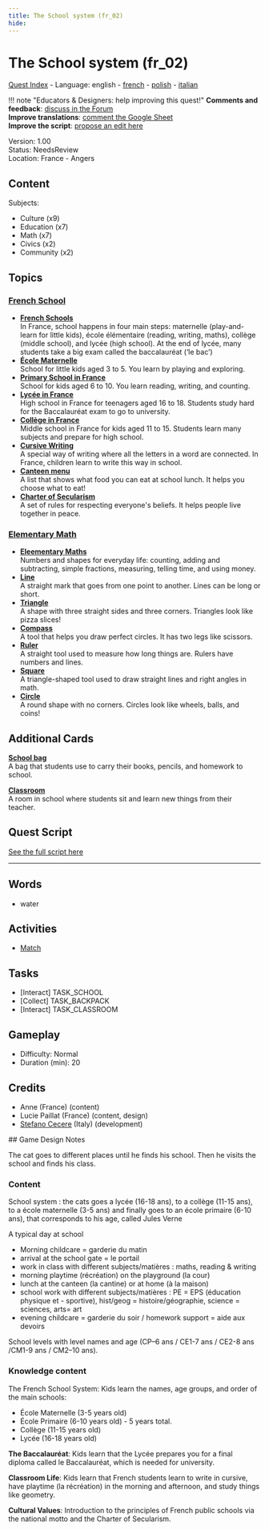 ```yaml
---
title: The School system (fr_02)
hide:
---
```


# The School system (fr_02)
[Quest Index](./index.md) - Language: english - [french](./fr_02.fr.md) - [polish](./fr_02.pl.md) - [italian](./fr_02.it.md)

!!! note "Educators & Designers: help improving this quest!"
    **Comments and feedback**: [discuss in the Forum](https://vgwb.discourse.group/t/fr-02-the-school-system/24/1)  
    **Improve translations**: [comment the Google Sheet](https://docs.google.com/spreadsheets/d/1FPFOy8CHor5ArSg57xMuPAG7WM27-ecDOiU-OmtHgjw/edit?gid=1873232287#gid=1873232287)  
    **Improve the script**: [propose an edit here](https://github.com/vgwb/Antura/blob/main/Assets/_discover/_quests/FR_02%20Angers%20School/FR_02%20Angers%20School%20-%20Yarn%20Script.yarn)  

Version: 1.00  
Status: NeedsReview  
Location: France - Angers

## Content
Subjects: 

  - Culture (x9)
  - Education (x7)
  - Math (x7)
  - Civics (x2)
  - Community (x2)

## Topics
### [French School](../topics/index.md#frenchschool)

  - **[French Schools](../cards/index.md#french_schools)**  
    In France, school happens in four main steps: maternelle (play-and-learn for little kids), école élémentaire (reading, writing, maths), collège (middle school), and lycée (high school). At the end of lycée, many students take a big exam called the baccalauréat (‘le bac’)  
  - **[École Maternelle](../cards/index.md#education_ecole_maternelle_fr)**  
    School for little kids aged 3 to 5. You learn by playing and exploring.  
  - **[Primary School in France](../cards/index.md#education_ecole_primaire_fr)**  
    School for kids aged 6 to 10. You learn reading, writing, and counting.  
  - **[Lycée in France](../cards/index.md#education_lycee_fr)**  
    High school in France for teenagers aged 16 to 18. Students study hard for the Baccalauréat exam to go to university.  
  - **[Collège in France](../cards/index.md#education_college_fr)**  
    Middle school in France for kids aged 11 to 15. Students learn many subjects and prepare for high school.  
  - **[Cursive Writing](../cards/index.md#concept_cursive_writing)**  
    A special way of writing where all the letters in a word are connected. In France, children learn to write this way in school.  
  - **[Canteen menu](../cards/index.md#object_canteen_menu)**  
    A list that shows what food you can eat at school lunch. It helps you choose what to eat!  
  - **[Charter of Secularism](../cards/index.md#concept_charter_of_secularism)**  
    A set of rules for respecting everyone's beliefs. It helps people live together in peace.  
### [Elementary Math](../topics/index.md#elementary-maths)

  - **[Eleementary Maths](../cards/index.md#elementary_maths)**  
    Numbers and shapes for everyday life: counting, adding and subtracting, simple fractions, measuring, telling time, and using money.  
  - **[Line](../cards/index.md#fr_figure_line)**  
    A straight mark that goes from one point to another. Lines can be long or short.  
  - **[Triangle](../cards/index.md#fr_figure_triangle)**  
    A shape with three straight sides and three corners. Triangles look like pizza slices!  
  - **[Compass](../cards/index.md#math_compass)**  
    A tool that helps you draw perfect circles. It has two legs like scissors.  
  - **[Ruler](../cards/index.md#math_ruler)**  
    A straight tool used to measure how long things are. Rulers have numbers and lines.  
  - **[Square](../cards/index.md#math_setsquare)**  
    A triangle-shaped tool used to draw straight lines and right angles in math.  
  - **[Circle](../cards/index.md#fr_figure_circle)**  
    A round shape with no corners. Circles look like wheels, balls, and coins!  

## Additional Cards
**[School bag](../cards/index.md#school_bag)**  
A bag that students use to carry their books, pencils, and homework to school.  

**[Classroom](../cards/index.md#place_classroom)**  
A room in school where students sit and learn new things from their teacher.  

## Quest Script

[See the full script here](./fr_02-script.md)

---

## Words
- water
## Activities
- [Match](../activities/index.md#Match)

## Tasks
- [Interact] TASK_SCHOOL
- [Collect] TASK_BACKPACK
- [Interact] TASK_CLASSROOM
## Gameplay
- Difficulty: Normal
- Duration (min): 20
## Credits
- Anne (France) (content)
- Lucie Paillat (France) (content, design)
- [Stefano Cecere](https://stefanocecere.com) (Italy) (development)

## Game Design Notes

The cat goes to different places until he finds his school. Then he visits the school and finds his class.

### Content
School system : the cats goes a lycée (16-18 ans), to a collège (11-15 ans), to a école maternelle (3-5 ans) and finally goes to an école primaire (6-10 ans), that corresponds to his age, called Jules Verne

A typical day at school

- Morning childcare = garderie du matin
- arrival at the school gate = le portail
- work in class with different subjects/matières : maths, reading & writing
- morning playtime (récréation) on the playground (la cour) 
- lunch at the canteen (la cantine) or at home (à la maison)
- school work with different subjects/matières : PE = EPS (éducation physique et - sportive),  hist/geog = histoire/géographie,  science = sciences, arts= art
- evening childcare = garderie du soir / homework support = aide aux devoirs

School levels with level names and age (CP–6 ans / CE1-7 ans / CE2-8 ans /CM1-9 ans / CM2–10 ans).

### Knowledge content
The French School System: Kids learn the names, age groups, and order of the main schools:

- École Maternelle (3-5 years old)
- École Primaire (6-10 years old) - 5 years total.
- Collège (11-15 years old)
- Lycée (16-18 years old)

**The Baccalauréat**: Kids learn that the Lycée prepares you for a final diploma called le Baccalauréat, which is needed for university.

**Classroom Life**: Kids learn that French students learn to write in cursive, have playtime (la récréation) in the morning and afternoon, and study things like geometry.

**Cultural Values**: Introduction to the principles of French public schools via the national motto and the Charter of Secularism.


